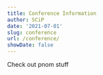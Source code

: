 ```yaml
---
title: Conference Information
author: SCiP
date: '2021-07-01'
slug: conference
url: /conference/
showDate: false
---
```


Check out pnom stuff